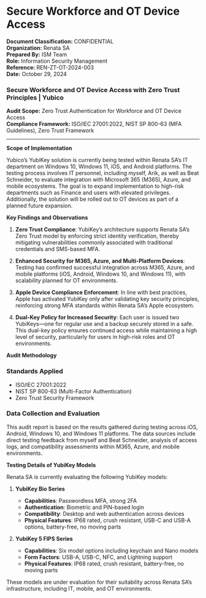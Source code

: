 # Secure Workforce and OT Device Access

**Document Classification:** CONFIDENTIAL  
**Organization:** Renata SA  
**Prepared By:** ISM Team  
**Role:** Information Security Management  
**Reference:** REN-ZT-OT-2024-003  
**Date:** October 29, 2024  

### Secure Workforce and OT Device Access with Zero Trust Principles | Yubico

**Audit Scope:** Zero Trust Authentication for Workforce and OT Device Access  
**Compliance Framework:** ISO/IEC 27001:2022, NIST SP 800-63 (MFA Guidelines), Zero Trust Framework  

---

**Scope of Implementation**

Yubico’s YubiKey solution is currently being tested within Renata SA’s IT department on Windows 10, Windows 11, iOS, and Android platforms. The testing process involves IT personnel, including myself, Arik, as well as Beat Schneider, to evaluate integration with Microsoft 365 (M365), Azure, and mobile ecosystems. The goal is to expand implementation to high-risk departments such as Finance and users with elevated privileges. Additionally, the solution will be rolled out to OT devices as part of a planned future expansion.

**Key Findings and Observations**

1. **Zero Trust Compliance**: YubiKey’s architecture supports Renata SA’s Zero Trust model by enforcing strict identity verification, thereby mitigating vulnerabilities commonly associated with traditional credentials and SMS-based MFA.

2. **Enhanced Security for M365, Azure, and Multi-Platform Devices**: Testing has confirmed successful integration across M365, Azure, and mobile platforms (iOS, Android, Windows 10, and Windows 11), with scalability planned for OT environments.

3. **Apple Device Compliance Enforcement**: In line with best practices, Apple has activated YubiKey only after validating key security principles, reinforcing strong MFA standards within Renata SA’s Apple ecosystem.

4. **Dual-Key Policy for Increased Security**: Each user is issued two YubiKeys—one for regular use and a backup securely stored in a safe. This dual-key policy ensures continued access while maintaining a high level of security, particularly for users in high-risk roles and OT environments.

**Audit Methodology**

### Standards Applied

- ISO/IEC 27001:2022
- NIST SP 800-63 (Multi-Factor Authentication)
- Zero Trust Security Framework  

### Data Collection and Evaluation

This audit report is based on the results gathered during testing across iOS, Android, Windows 10, and Windows 11 platforms. The data sources include direct testing feedback from myself and Beat Schneider, analysis of access logs, and compatibility assessments within M365, Azure, and mobile environments.

**Testing Details of YubiKey Models**

Renata SA is currently evaluating the following YubiKey models:

1. **YubiKey Bio Series**
   - **Capabilities**: Passwordless MFA, strong 2FA
   - **Authentication**: Biometric and PIN-based login
   - **Compatibility**: Desktop and web authentication across devices
   - **Physical Features**: IP68 rated, crush resistant, USB-C and USB-A options, battery-free, no moving parts

2. **YubiKey 5 FIPS Series**
   - **Capabilities**: Six model options including keychain and Nano models
   - **Form Factors**: USB-A, USB-C, NFC, and Lightning support
   - **Physical Features**: IP68 rated, crush resistant, battery-free, no moving parts

These models are under evaluation for their suitability across Renata SA’s infrastructure, including IT, mobile, and OT environments.